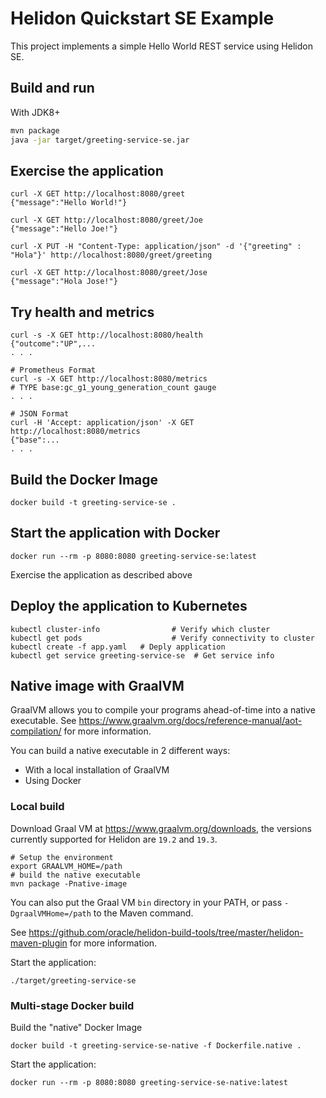 # Helidon Quickstart SE Example

This project implements a simple Hello World REST service using Helidon SE.

## Build and run

With JDK8+
```bash
mvn package
java -jar target/greeting-service-se.jar
```

## Exercise the application

```
curl -X GET http://localhost:8080/greet
{"message":"Hello World!"}

curl -X GET http://localhost:8080/greet/Joe
{"message":"Hello Joe!"}

curl -X PUT -H "Content-Type: application/json" -d '{"greeting" : "Hola"}' http://localhost:8080/greet/greeting

curl -X GET http://localhost:8080/greet/Jose
{"message":"Hola Jose!"}
```

## Try health and metrics

```
curl -s -X GET http://localhost:8080/health
{"outcome":"UP",...
. . .

# Prometheus Format
curl -s -X GET http://localhost:8080/metrics
# TYPE base:gc_g1_young_generation_count gauge
. . .

# JSON Format
curl -H 'Accept: application/json' -X GET http://localhost:8080/metrics
{"base":...
. . .

```

## Build the Docker Image

```
docker build -t greeting-service-se .
```

## Start the application with Docker

```
docker run --rm -p 8080:8080 greeting-service-se:latest
```

Exercise the application as described above

## Deploy the application to Kubernetes

```
kubectl cluster-info                # Verify which cluster
kubectl get pods                    # Verify connectivity to cluster
kubectl create -f app.yaml   # Deply application
kubectl get service greeting-service-se  # Get service info
```

## Native image with GraalVM

GraalVM allows you to compile your programs ahead-of-time into a native
 executable. See https://www.graalvm.org/docs/reference-manual/aot-compilation/
 for more information.

You can build a native executable in 2 different ways:
* With a local installation of GraalVM
* Using Docker

### Local build

Download Graal VM at https://www.graalvm.org/downloads, the versions
 currently supported for Helidon are `19.2` and `19.3`.

```
# Setup the environment
export GRAALVM_HOME=/path
# build the native executable
mvn package -Pnative-image
```

You can also put the Graal VM `bin` directory in your PATH, or pass
 `-DgraalVMHome=/path` to the Maven command.

See https://github.com/oracle/helidon-build-tools/tree/master/helidon-maven-plugin
 for more information.

Start the application:

```
./target/greeting-service-se
```

### Multi-stage Docker build

Build the "native" Docker Image

```
docker build -t greeting-service-se-native -f Dockerfile.native .
```

Start the application:

```
docker run --rm -p 8080:8080 greeting-service-se-native:latest
```
